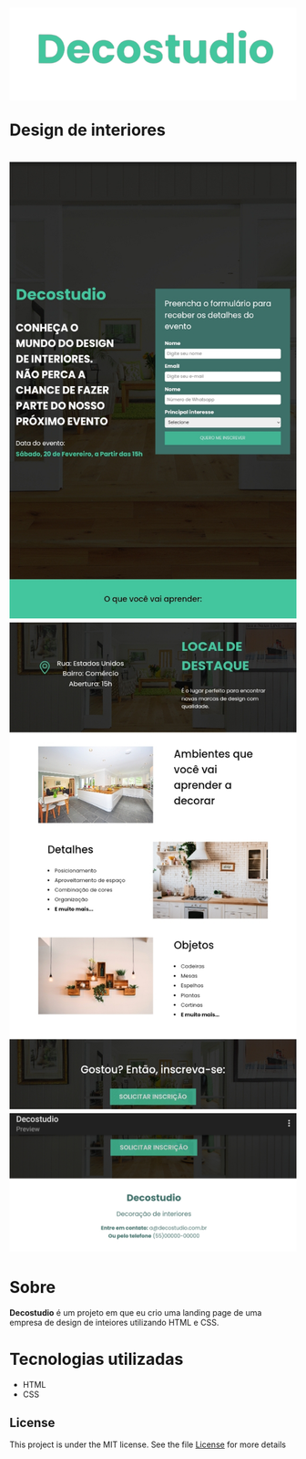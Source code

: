<h1 align: "center">
<img src="/img-site/20230114_013656-removebg-preview.png"</>
<p>Design de interiores</p>
</h1>


<h1 align: "center"> 
<img src="/img-site/20230114_014120.jpg"</>
<img src="/img-site/20230113_205209.jpg"</>
<img src="/img-site/20230113_205244.jpg"</>
</h1>

# Sobre

**Decostudio** é um projeto em que eu crio uma landing page de uma empresa de design de inteiores utilizando HTML e CSS.

# Tecnologias utilizadas
- HTML
- CSS

## License
This project is under the MIT license. See the file [License](https://github.com/joiceoliveiras/Projeto_Landingpage_Decostudio/blob/master/LICENSE) for more details
